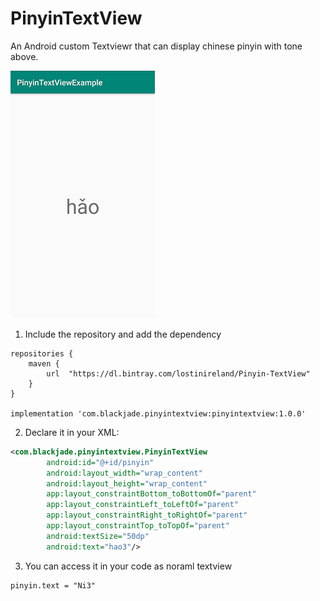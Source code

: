 # PinyinTextView
An Android custom Textviewr that can display chinese pinyin with tone above.


![Screenshot](sample.png)

1. Include the repository and add the dependency
```
repositories {
    maven {
        url  "https://dl.bintray.com/lostinireland/Pinyin-TextView"
    }
}

implementation 'com.blackjade.pinyintextview:pinyintextview:1.0.0'
```

2. Declare it in your XML:
```xml
<com.blackjade.pinyintextview.PinyinTextView
        android:id="@+id/pinyin"
        android:layout_width="wrap_content"
        android:layout_height="wrap_content"
        app:layout_constraintBottom_toBottomOf="parent"
        app:layout_constraintLeft_toLeftOf="parent"
        app:layout_constraintRight_toRightOf="parent"
        app:layout_constraintTop_toTopOf="parent"
        android:textSize="50dp"
        android:text="hao3"/>
```

3. You can access it in your code as noraml textview
```
pinyin.text = "Ni3"
```
